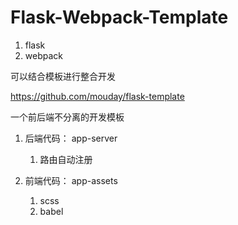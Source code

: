 # Flask-Webpack-Template

1. flask
2. webpack

可以结合模板进行整合开发

https://github.com/mouday/flask-template

一个前后端不分离的开发模板

1. 后端代码： app-server
    1. 路由自动注册

2. 前端代码： app-assets
    1. scss
    2. babel
